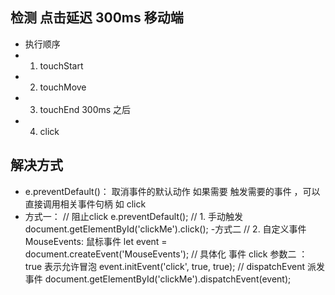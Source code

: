 ## 检测 点击延迟 300ms  移动端
 - 执行顺序 
 - 1. touchStart
 - 2. touchMove
 - 3. touchEnd
      300ms 之后
 - 4. click

## 解决方式
 - e.preventDefault()： 取消事件的默认动作
    如果需要 触发需要的事件 ，可以直接调用相关事件句柄 如 click
 - 方式一： 
    // 阻止click
    e.preventDefault();
    // 1. 手动触发
    document.getElementById('clickMe').click(); 
 -方式二
    // 2. 自定义事件  MouseEvents: 鼠标事件
    let event = document.createEvent('MouseEvents');
    // 具体化 事件 click  参数二 ： true  表示允许冒泡
    event.initEvent('click', true, true);
    // dispatchEvent 派发事件
    document.getElementById('clickMe').dispatchEvent(event);